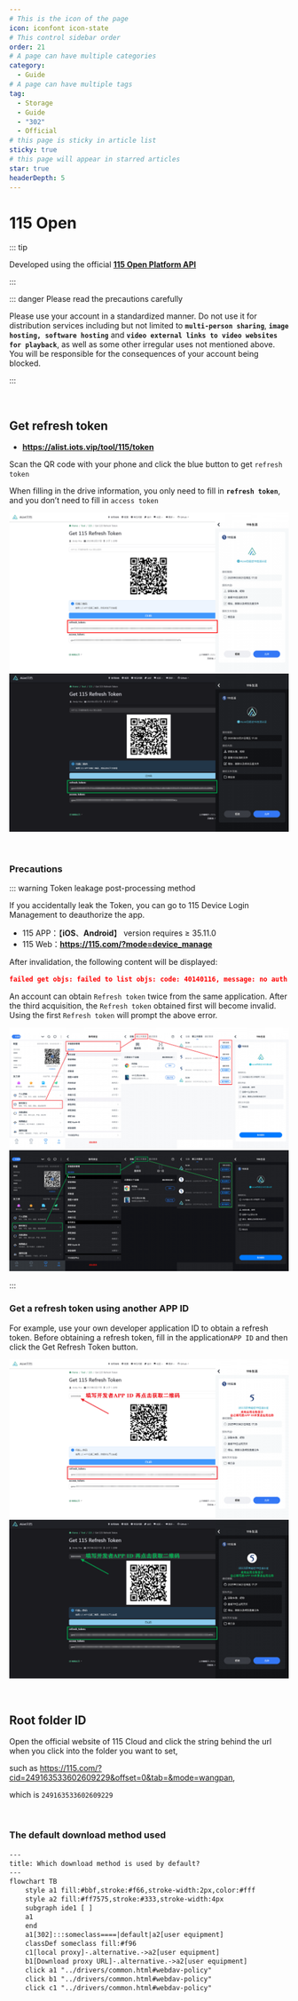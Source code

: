 ```yaml
---
# This is the icon of the page
icon: iconfont icon-state
# This control sidebar order
order: 21
# A page can have multiple categories
category:
  - Guide
# A page can have multiple tags
tag:
  - Storage
  - Guide
  - "302"
  - Official
# this page is sticky in article list
sticky: true
# this page will appear in starred articles
star: true
headerDepth: 5
---
```


# 115 Open

::: tip

Developed using the official [**115 Open Platform API**](https://open.115.com)

:::

::: danger Please read the precautions carefully

Please use your account in a standardized manner. Do not use it for distribution services including but not limited to **`multi-person sharing`**, **`image hosting, software hosting`** and **`video external links to video websites for playback`**, as well as some other irregular uses not mentioned above. You will be responsible for the consequences of your account being blocked.

:::

<br/>



## **Get refresh token**

- **https://alist.iots.vip/tool/115/token**

Scan the QR code with your phone and click the blue button to get `refresh token`

When filling in the drive information, you only need to fill in **`refresh token`**, and you don’t need to fill in `access token`

![](/img/drivers/115/115_b.png#light)
![](/img/drivers/115/115_h.png#dark)

<br/>



### **Precautions**

::: warning Token leakage post-processing method

If you accidentally leak the Token, you can go to 115 Device Login Management to deauthorize the app.

- 115 APP：【**iOS**、**Android**】 version requires ≥ 35.11.0
- 115 Web：**https://115.com/?mode=device_manage**

After invalidation, the following content will be displayed:

```json
failed get objs: failed to list objs: code: 40140116, message: no auth
```

An account can obtain `Refresh token` twice from the same application. After the third acquisition, the `Refresh token` obtained first will become invalid. Using the first `Refresh token` will prompt the above error.

![](/img/drivers/115/115_auth_b.png#light)
![](/img/drivers/115/115_auth_h.png#dark)

:::



### **Get a refresh token using another APP ID**

For example, use your own developer application ID to obtain a refresh token. Before obtaining a refresh token, fill in the application`APP ID` and then click the Get Refresh Token button.

![](/img/drivers/115/115_b_t.png#light)
![](/img/drivers/115/115_h_t.png#dark)



<br/>

## **Root folder ID**

Open the official website of 115 Cloud and click the string behind the url when you click into the folder you want to set, 

such as <https://115.com/?cid=249163533602609229&offset=0&tab=&mode=wangpan>, 

which is `249163533602609229`



<br/>

### **The default download method used**

```mermaid
---
title: Which download method is used by default?
---
flowchart TB
    style a1 fill:#bbf,stroke:#f66,stroke-width:2px,color:#fff
    style a2 fill:#ff7575,stroke:#333,stroke-width:4px
    subgraph ide1 [ ]
    a1
    end
    a1[302]:::someclass====|default|a2[user equipment]
    classDef someclass fill:#f96
    c1[local proxy]-.alternative.->a2[user equipment]
    b1[Download proxy URL]-.alternative.->a2[user equipment]
    click a1 "../drivers/common.html#webdav-policy"
    click b1 "../drivers/common.html#webdav-policy"
    click c1 "../drivers/common.html#webdav-policy"
```
